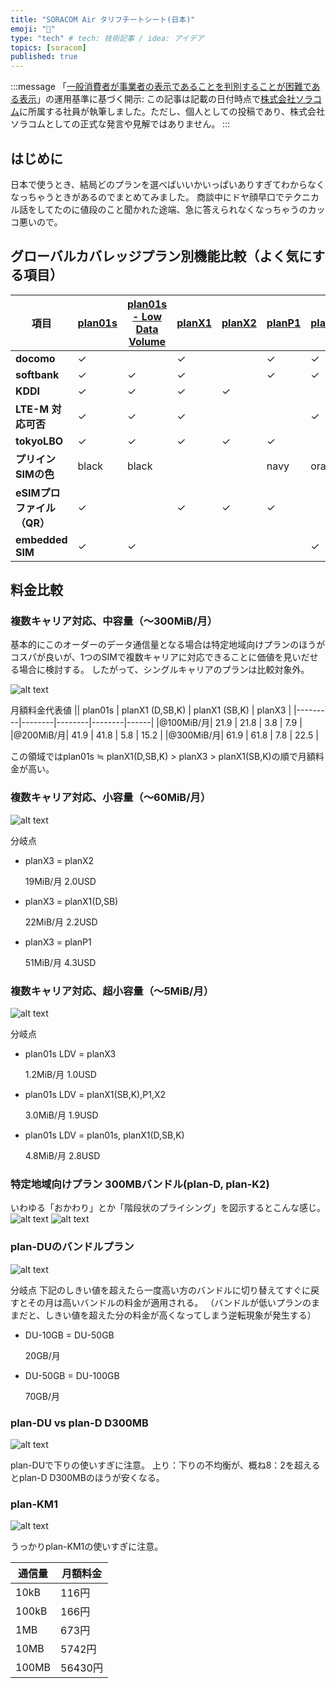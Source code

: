 ```yaml
---
title: "SORACOM Air タリフチートシート(日本)"
emoji: "🔖"
type: "tech" # tech: 技術記事 / idea: アイデア
topics: [soracom]
published: true
---
```


:::message
「[一般消費者が事業者の表示であることを判別することが困難である表示](https://www.caa.go.jp/policies/policy/representation/fair_labeling/guideline/assets/representation_cms216_230328_03.pdf)」の運用基準に基づく開示: この記事は記載の日付時点で[株式会社ソラコム](https://soracom.jp/)に所属する社員が執筆しました。ただし、個人としての投稿であり、株式会社ソラコムとしての正式な発言や見解ではありません。
:::

## はじめに
日本で使うとき、結局どのプランを選べばいいかいっぱいありすぎてわからなくなっちゃうときがあるのでまとめてみました。
商談中にドヤ顔早口でテクニカル話をしてたのに値段のこと聞かれた途端、急に答えられなくなっちゃうのカッコ悪いので。

## グローバルカバレッジプラン別機能比較（よく気にする項目）

| 項目 | [plan01s](https://soracom.jp/services/air/cellular/pricing/price_iot_sim/#plan01s) | [plan01s - Low Data Volume](https://soracom.jp/services/air/cellular/pricing/price_iot_sim/#plan01sLDV) | [planX1](https://soracom.jp/services/air/cellular/pricing/price_iot_sim_add_subscription/#planX1) | [planX2](https://soracom.jp/services/air/cellular/pricing/price_iot_sim_esim_profile_download/#planX2) | [planP1](https://soracom.jp/services/air/cellular/pricing/price_iot_sim_add_subscription/#planP1) | [planX3](https://soracom.jp/services/air/cellular/pricing/price_iot_sim_add_subscription/#planX3) |
|--------------|---------|------------------------|--------|--------|--------| ------ |
| **docomo** |  ✓  |  |  ✓  |  | ✓ | ✓  |
| **softbank** |  ✓  |  ✓  |  ✓  |  |  ✓  | ✓  |
| **KDDI** |  ✓  |  ✓  |  ✓  |  ✓  |  |  |
| **LTE-M 対応可否** | ✓ | ✓ | ✓ |  |  | ✓ |
| **tokyoLBO** | ✓ | ✓ | ✓ | ✓ | ✓ |  |
| **プリインSIMの色** | black | black |  |  | navy | orange |
| **eSIMプロファイル（QR）** | ✓ |  | ✓ | ✓ | ✓ |  |
| **embedded SIM** | ✓ | ✓ |  |  |  | ✓ |



## 料金比較

### 複数キャリア対応、中容量（〜300MiB/月）
基本的にこのオーダーのデータ通信量となる場合は特定地域向けプランのほうがコスパが良いが、1つのSIMで複数キャリアに対応できることに価値を見いだせる場合に検討する。
したがって、シングルキャリアのプランは比較対象外。

![alt text](/images/cheatsheet/image.png)

月額料金代表値
|| plan01s | planX1 (D,SB,K) | planX1 (SB,K) | planX3 |
|---------|--------|--------|--------|------|
|@100MiB/月| 21.9 | 21.8 | 3.8 | 7.9 |
|@200MiB/月| 41.9 | 41.8 | 5.8 | 15.2 |
|@300MiB/月| 61.9 | 61.8 | 7.8 | 22.5 |

この領域ではplan01s ≒ planX1(D,SB,K) > planX3 > planX1(SB,K)の順で月額料金が高い。

### 複数キャリア対応、小容量（〜60MiB/月）

![alt text](/images/cheatsheet/image-1.png)

分岐点
- planX3 = planX2

    19MiB/月 2.0USD

- planX3 = planX1(D,SB)

    22MiB/月 2.2USD

- planX3 = planP1

    51MiB/月 4.3USD


### 複数キャリア対応、超小容量（〜5MiB/月）
![alt text](/images/cheatsheet/image-2.png)

分岐点
- plan01s LDV = planX3

    1.2MiB/月 1.0USD

- plan01s LDV = planX1(SB,K),P1,X2

    3.0MiB/月 1.9USD

- plan01s LDV = plan01s, planX1(D,SB,K)

    4.8MiB/月 2.8USD

### 特定地域向けプラン 300MBバンドル(plan-D, plan-K2)
いわゆる「おかわり」とか「階段状のプライシング」を図示するとこんな感じ。
![alt text](/images/cheatsheet/image-4.png)
![alt text](/images/cheatsheet/image-3.png)

### plan-DUのバンドルプラン
![alt text](/images/cheatsheet/image-5.png)

分岐点
下記のしきい値を超えたら一度高い方のバンドルに切り替えてすぐに戻すとその月は高いバンドルの料金が適用される。
（バンドルが低いプランのままだと、しきい値を超えた分の料金が高くなってしまう逆転現象が発生する）
- DU-10GB = DU-50GB

    20GB/月 

- DU-50GB = DU-100GB

    70GB/月

### plan-DU vs plan-D D300MB
![alt text](/images/cheatsheet/image-7.png)

plan-DUで下りの使いすぎに注意。
上り：下りの不均衡が、概ね8：2を超えるとplan-D D300MBのほうが安くなる。


### plan-KM1
![alt text](/images/cheatsheet/image-6.png)

うっかりplan-KM1の使いすぎに注意。


| 通信量 | 月額料金|
|---------|--------|
| 10kB | 116円 |
| 100kB | 166円 |
| 1MB | 673円 |
| 10MB | 5742円 |
| 100MB | 56430円 |